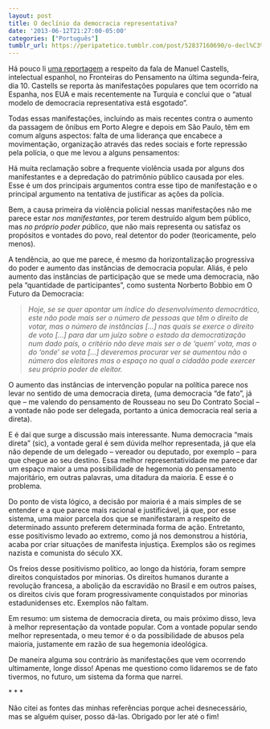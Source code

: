 ```yaml
---
layout: post
title: O declínio da democracia representativa?
date: '2013-06-12T21:27:00-05:00'
categories: ["Português"]
tumblr_url: https://peripatetico.tumblr.com/post/52837160690/o-decl%C3%ADnio-da-democracia-representativa
---
```

Há pouco li [uma reportagem](http://www.sul21.com.br/jornal/2013/06/atual-modelo-de-democracia-representativa-esta-esgotado-afirma-manuel-castells/) a respeito da fala de Manuel Castells, intelectual espanhol, no Fronteiras do Pensamento na última segunda-feira, dia 10. Castells se reporta às manifestações populares que tem ocorrido na Espanha, nos EUA e mais recentemente na Turquia e conclui que o “atual modelo de democracia representativa está esgotado”.

Todas essas manifestações, incluindo as mais recentes contra o aumento da passagem de ônibus em Porto Alegre e depois em São Paulo, têm em comum alguns aspectos: falta de uma liderança que encabece a movimentação, organização através das redes sociais e forte repressão pela polícia, o que me levou a alguns pensamentos:

Há muita reclamação sobre a frequente violência usada por alguns dos manifestantes e a depredação do patrimônio público causada por eles. Esse é um dos principais argumentos contra esse tipo de manifestação e o principal argumento na tentativa de justificar as ações da polícia.

Bem, a causa primeira da violência policial nessas manifestações não me parece estar _nos manifestantes_, por terem destruído algum bem público, mas _no próprio poder público_, que não mais representa ou satisfaz os propósitos e vontades do povo, real detentor do poder (teoricamente, pelo menos).

A tendência, ao que me parece, é mesmo da horizontalização progressiva do poder e aumento das instâncias de democracia popular. Aliás, é pelo aumento das instâncias de participação que se mede uma democracia, não pela “quantidade de participantes”, como sustenta Norberto Bobbio em O Futuro da Democracia:

> _Hoje, se se quer apontar um índice do desenvolvimento democrático, este não pode mais ser o número de pessoas que têm o direito de votar, mas o número de instâncias […] nas quais se exerce o direito de voto […] para dar um juízo sobre o estado da democratização num dado país, o critério não deve mais ser o de ‘quem’ vota, mas o do ‘onde’ se vota […] deveremos procurar ver se aumentou não o número dos eleitores mas o espaço no qual o cidadão pode exercer seu próprio poder de eleitor._

O aumento das instâncias de intervenção popular na política parece nos levar no sentido de uma democracia direta, (uma democracia “de fato”, já que – me valendo do pensamento de Rousseau no seu Do Contrato Social – a vontade não pode ser delegada, portanto a única democracia real seria a direta).

E é daí que surge a discussão mais interessante. Numa democracia “mais direta” (sic), a vontade geral é sem dúvida melhor representada, já que ela não depende de um delegado – vereador ou deputado, por exemplo – para que chegue ao seu destino. Essa melhor representatividade me parece dar um espaço maior a uma possibilidade de hegemonia do pensamento majoritário, em outras palavras, uma ditadura da maioria. E esse é o problema.

Do ponto de vista lógico, a decisão por maioria é a mais simples de se entender e a que parece mais racional e justificável, já que, por esse sistema, uma maior parcela dos que se manifestaram a respeito de determinado assunto preferem determinada forma de ação. Entretanto, esse positivismo levado ao extremo, como já nos demonstrou a história, acaba por criar situações de manifesta injustiça. Exemplos são os regimes nazista e comunista do século XX.

Os freios desse positivismo político, ao longo da história, foram sempre direitos conquistados por minorias. Os direitos humanos durante a revolução francesa, a abolição da escravidão no Brasil e em outros países, os direitos civis que foram progressivamente conquistados por minorias estadunidenses etc. Exemplos não faltam.

Em resumo: um sistema de democracia direta, ou mais próximo disso, leva à melhor representação da vontade popular. Com a vontade popular sendo melhor representada, o meu temor é o da possibilidade de abusos pela maioria, justamente em razão de sua hegemonia ideológica.

De maneira alguma sou contrário às manifestações que vem ocorrendo ultimamente, longe disso! Apenas me questiono como lidaremos se de fato tivermos, no futuro, um sistema da forma que narrei.

\* \* \*

Não citei as fontes das minhas referências porque achei desnecessário, mas se alguém quiser, posso dá-las. Obrigado por ler até o fim!

